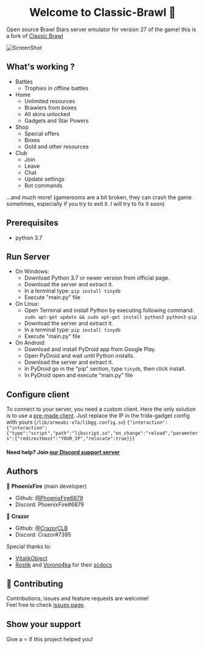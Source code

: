 <h1 align="center">Welcome to Classic-Brawl 👋</h1>

Open source Brawl Stars server emulator for version 27 of the game! this is a fork of [Classic Brawl](https://github.com/Icaro072/Classic-Brawl)


![ScreenShot](https://media.discordapp.net/attachments/752614212567826553/858344148339130388/preview_27.269.jpg) 


## What's working ?
- Battles
  - Trophies in offline battles
- Home
  - Unlimited resources
  - Brawlers from boxes  
  - All skins unlocked
  - Gadgets and Star Powers
- Shop
  - Special offers
  - Boxes
  - Gold and other resources 
- Club
  - Join
  - Leave
  - Chat
  - Update settings
  - Bot commands

...and much more! (gamerooms are a bit broken, they can crash the game sometimes, especially if you try to exit it. I will try to fix it soon)


## Prerequisites

- python 3.7




## Run Server
- On Windows:
    - Download Python 3.7 or newer version from official page.
    - Download the server and extract it.
    - In a terminal type: ```pip install tinydb```
    - Execute "main.py" file
- On Linux:
    - Open Terminal and install Python by executing following command:
    ```sudo apt-get update && sudo apt-get install python3 python3-pip```
    - Download the server and extract it.
    - In a terminal type: ```pip install tinydb```
    - Execute "main.py" file
- On Android:
    - Download and install PyDroid app from Google Play.
    - Open PyDroid and wait until Python installs.
    - Download the server and extract it.
    - In PyDroid go in the "pip" section, type ```tinydb```, then click install.
    - In PyDroid open and execute "main.py" file


## Configure client
To connect to your server, you need a custom client. Here the only solution is to use a [pre-made client](https://mega.nz/file/2FwyWLCI#OL7bRwVrJC-sEraB75j_qhNvuDc--APWfe2HQshBXkE). Just replace the IP in the frida-gadget config with yours (```/lib/armeabi-v7a/libgg.config.so```) ```{"interaction":{"interaction":{"type":"script","path":"libscript.so","on_change":"reload","parameters":{"redirectHost":"YOUR_IP","relocate":true}}}```







#### Need help? Join [our Discord support server](https://discord.gg/2t4QXyuSKW)




## Authors

👤 **PhoenixFire** (main developer)

* Github: [@PhoenixFire6879](https://github.com/PhoenixFire6879)
* Discord: PhoenixFire#6879

👤 **Crazor**

* Github: [@CrazorCLB](https://github.com/CrazorCLB)
* Discord: Crazor#7395

Special thanks to:
- [VitalikObject](https://github.com/VitalikObject)
- [Rostik](https://github.com/RostikDevv) and [Vorono4ka](https://github.com/Vorono4ka) for their [scdocs](https://github.com/RostikDevv/scdocs)


## 🤝 Contributing

Contributions, issues and feature requests are welcome!<br />Feel free to check [issues page](https://github.com/PhoenixFire6879/Classic-Brawl/issues).

## Show your support

Give a ⭐️ if this project helped you!
